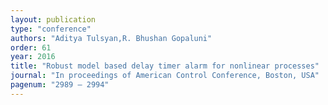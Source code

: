 ```yaml
---
layout: publication
type: "conference"
authors: "Aditya Tulsyan,R. Bhushan Gopaluni"
order: 61
year: 2016
title: "Robust model based delay timer alarm for nonlinear processes"
journal: "In proceedings of American Control Conference, Boston, USA"
pagenum: "2989 – 2994"
---
```

